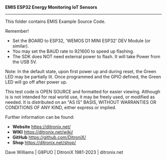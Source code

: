 **EMIS ESP32 Energy Monitoring IoT Sensors**

------------

This folder contains EMIS Example Source Code.

  Remember!
  - Set the BOARD to ESP32, 'WEMOS D1 MINI ESP32' DEV Module (or similar).
  - You may set the BAUD rate to 921600 to speed up flashing.
  - The SDK does NOT need external power to flash.  It will take Power from the USB 5V.
  
  Note: In the default state, upon first power up and during reset, the Green LED may be partially lit. Once programmed and the GPIO defined, the Green LED will go off after power up.

  This test code is OPEN SOURCE and formatted for easier viewing.  Although is is not intended for real world use, it may be freely used, or modified as needed.
  It is distributed on an "AS IS" BASIS, WITHOUT WARRANTIES OR CONDITIONS OF ANY KIND, either express or implied.


Further information can be found:

- **Website** https://ditronix.net/
- **WIKI**  https://ditronix.net/wiki/
- **GitHub**  https://github.com/DitroniX/
- **Shop**  https://ditronix.net/shop/

Dave Williams | G8PUO | DitroniX 1981-2023 | ditronix.net
